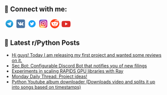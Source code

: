 ## 🔎 Connect with me:
[<img src="https://github.com/bullbesh/bullbesh/blob/main/images/Telegram.png" width="32" height="32" />](https://t.me/bullbesh)
[<img src="https://github.com/bullbesh/bullbesh/blob/main/images/VK.png" width="32" height="32" />](https://vk.com/bullbesh)
[<img src="https://github.com/bullbesh/bullbesh/blob/main/images/Twitter.png" width="32" height="32" />](https://twitter.com/bullbesh1)
[<img src="https://github.com/bullbesh/bullbesh/blob/main/images/Instagram.png" width="32" height="32" />](https://www.instagram.com/bullbesh)
[<img src="https://github.com/bullbesh/bullbesh/blob/main/images/Reddit.png" width="32" height="32" />](https://www.reddit.com/user/bullbesh)
[<img src="https://github.com/bullbesh/bullbesh/blob/main/images/YouTube.png" width="32" height="32" />](https://www.youtube.com/channel/UCtfjRs6uzgq5mfm8S06WTcg)

## 📕 Latest r/Python Posts
<!-- BLOG-POST-LIST:START -->
- [Hi guys! Today I am releasing my first project and wanted some reviews on it.](https://www.reddit.com/r/Python/comments/1hkvb0z/hi_guys_today_i_am_releasing_my_first_project_and/)
- [Sec Bot: Configurable Discord Bot that notifies you of new filings](https://www.reddit.com/r/Python/comments/1hktpqa/sec_bot_configurable_discord_bot_that_notifies/)
- [Experiments in scaling RAPIDS GPU libraries with Ray](https://www.reddit.com/r/Python/comments/1hkpel4/experiments_in_scaling_rapids_gpu_libraries_with/)
- [Monday Daily Thread: Project ideas!](https://www.reddit.com/r/Python/comments/1hkb8wt/monday_daily_thread_project_ideas/)
- [Python Youtube album downloader &lpar;Downloads video and splits it up into songs based on timestamps&rpar;](https://www.reddit.com/r/Python/comments/1hkazgu/python_youtube_album_downloader_downloads_video/)
<!-- BLOG-POST-LIST:END -->

